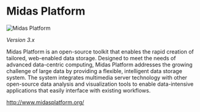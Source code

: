 Midas Platform
==============

![Midas Platform](https://raw.githubusercontent.com/midasplatform/Midas/master/core/public/images/midas-200.png)

_Version 3.x_

Midas Platform is an open-source toolkit that enables the rapid creation of
tailored, web-enabled data storage. Designed to meet the needs of advanced
data-centric computing, Midas Platform addresses the growing challenge of large
data by providing a flexible, intelligent data storage system. The system
integrates multimedia server technology with other open-source data analysis and
visualization tools to enable data-intensive applications that easily interface
with existing workflows.

<http://www.midasplatform.org/>
